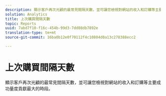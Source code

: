 ```yaml
---
description: 顯示客戶再次光顧的最常見間隔天數，並可讓您檢視對網站的收入和訂購等主要成功量度貢獻最大的時段。
solution: Analytics
title: 上次購買間隔天數
topic: Reports
uuid: 7abd7f10-f16c-454b-99d3-7dd08db7892e
translation-type: tm+mt
source-git-commit: 16ba0b12e0f70112f4c10804d0a13c278388ecc2

---
```



# 上次購買間隔天數

顯示客戶再次光顧的最常見間隔天數，並可讓您檢視對網站的收入和訂購等主要成功量度貢獻最大的時段。

